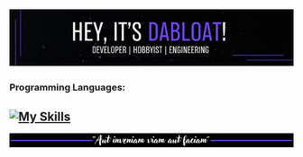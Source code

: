 ![Header](banner.png)
---
### Programming Languages:
[![My Skills](https://skillicons.dev/icons?i=python,lua,bash&theme=dark)](https://skillicons.dev)
---
![Footer](footer.png)
